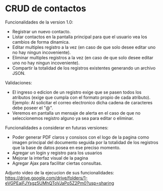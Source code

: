 # CRUD de contactos

Funcionalidades de la version 1.0:
* Registrar un nuevo contacto.
* Listar contactos en la pantalla principal para que el usuario vea los cambios de forma dinamica.
* Editar multiples registro a la vez (en caso de que solo desee editar uno no hay ningun incoveniente).
* Eliminar multiples registros a la vez (en caso de que solo desee editar uno no hay ningun incoveniente).
* Compartir la totalidad de los registros existentes generando un archivo JSON.

Validaciones:
* El ingreso o edicion de un registro exige que se pasen todos los atributos (exige que cumpla con el formato propio de cada atributo).
  Ejemplo: Al solicitar el correo electronico dicha cadena de caracteres debe poseer el "@".
* Veremos en pantalla un mensaje de alerta en el caso de que no seleccionemos registro alguno ya sea para editar o eliminar.

Funcionalidades a considerar en futuras versiones:
* Poder generar PDF claros y consisos con el logo de la pagina como imagen principal del documento seguida por la totalidad de los registros que la base de datos posea en ese preciso momento.
* Agregar un login y registro para los usuarios
* Mejorar la interfaz visual de la pagina
* Agregar Ajax para facilitar ciertas consultas.

Adjunto video de la ejecucion de sus funcionalidades:
https://drive.google.com/drive/folders/1-eVGPEaiFJYsgz5UMhQToVJaPo5Z2Pm0?usp=sharing
